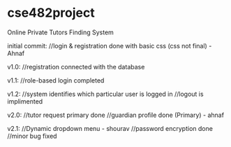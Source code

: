 # cse482project
Online Private Tutors Finding System

initial commit: 
	//login & registration done with basic css (css not final) - Ahnaf

v1.0: 
	//registration connected with the database

v1.1: 
	//role-based login completed

v1.2: 
	//system identifies which particular user is logged in //logout is implimented

v2.0: 
	//tutor request primary done //guardian profile done (Primary) - ahnaf
	
v2.1:
	//Dynamic dropdown menu - shourav
	//password encryption done
	//minor bug fixed
